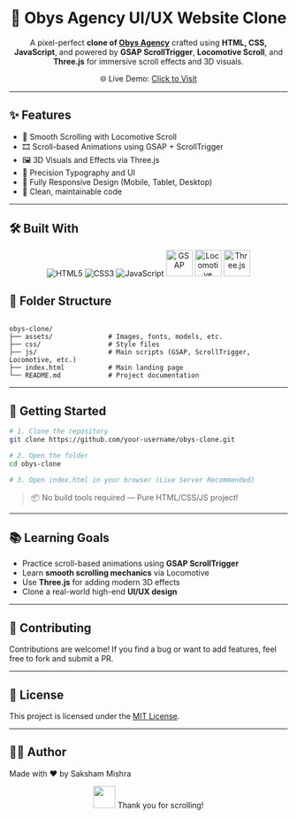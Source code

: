
<div align="center">

# 🎨 Obys Agency UI/UX Website Clone

A pixel-perfect **clone of [Obys Agency](https://obys.agency/)** crafted using **HTML, CSS, JavaScript**, and powered by **GSAP ScrollTrigger**, **Locomotive Scroll**, and **Three.js** for immersive scroll effects and 3D visuals.

🌐 Live Demo: [Click to Visit](https://your-deployed-site-link.com)

</div>

---

## ✨ Features

- 💫 Smooth Scrolling with Locomotive Scroll
- 🎞️ Scroll-based Animations using GSAP + ScrollTrigger
- 🖼️ 3D Visuals and Effects via Three.js
- 🎯 Precision Typography and UI
- 📱 Fully Responsive Design (Mobile, Tablet, Desktop)
- 🧠 Clean, maintainable code

---

## 🛠️ Built With

<div align="center">

<img src="https://img.icons8.com/color/48/html-5.png" title="HTML5" />
<img src="https://img.icons8.com/color/48/css3.png" title="CSS3" />
<img src="https://img.icons8.com/color/48/javascript--v1.png" title="JavaScript" />
<img src="https://greensock.com/uploads/monthly_2020_03/gsap-dark.svg.2f136162c1350d303fd339c1c0a88158.svg" width="48" title="GSAP" />
<img src="https://raw.githubusercontent.com/locomotivemtl/locomotive-scroll/master/assets/logo.svg" width="48" title="Locomotive Scroll" />
<img src="https://upload.wikimedia.org/wikipedia/commons/3/3f/Three.js_Icon.svg" width="48" title="Three.js" />

</div>

## 📂 Folder Structure

```

obys-clone/
├── assets/              # Images, fonts, models, etc.
├── css/                 # Style files
├── js/                  # Main scripts (GSAP, ScrollTrigger, Locomotive, etc.)
├── index.html           # Main landing page
└── README.md            # Project documentation

````

---

## 🚀 Getting Started

```bash
# 1. Clone the repository
git clone https://github.com/your-username/obys-clone.git

# 2. Open the folder
cd obys-clone

# 3. Open index.html in your browser (Live Server Recommended)
````

> 📦 No build tools required — Pure HTML/CSS/JS project!

---

## 📚 Learning Goals

* Practice scroll-based animations using **GSAP ScrollTrigger**
* Learn **smooth scrolling mechanics** via Locomotive
* Use **Three.js** for adding modern 3D effects
* Clone a real-world high-end **UI/UX design**

---

## 🙌 Contributing

Contributions are welcome! If you find a bug or want to add features, feel free to fork and submit a PR.

---

## 🪪 License

This project is licensed under the [MIT License](LICENSE).

---

## 🙋‍♂️ Author

Made with ❤️ by Saksham Mishra


<p align="center">
  <img src="https://media.giphy.com/media/hvRJCLFzcasrR4ia7z/giphy.gif" width="40"/> Thank you for scrolling!
</p>
